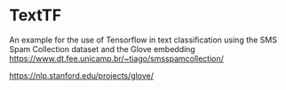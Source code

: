 # TextTF

An example for the use of Tensorflow in text classification using the SMS Spam Collection dataset and the Glove embedding
https://www.dt.fee.unicamp.br/~tiago/smsspamcollection/

https://nlp.stanford.edu/projects/glove/
